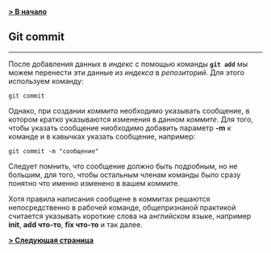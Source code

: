 [**> В начало**](./readme.md)

## Git commit
---

После добавления данных в *индекс* с помощью команды **``git add``** мы можем перенести эти данные из *индекса* в *репозиторий*. Для этого используем команду:

```bash=
git commit
```
Однако, при создании *коммита* необходимо указывать сообщение, в котором кратко указываются изменения в данном *коммите*. Для того, чтобы указать сообщение ниобходимо добавить параметр **-m** к команде и в кавычках указать сообщение, например:

```bash=
git commit -m "сообщение"
```
Следует помнить, что сообщение должно быть подробным, но не большим, для того, чтобы остальным членам команды было сразу понятно что именно изменено в вашем коммите.

Хотя правила написания сообщене в коммитах решаются непосредственно в рабочей команде, общепризнаной практикой считается указывать короткие слова на английском языке, например **init**, **add что-то**, **fix что-то** и так далее. 



[**> Следующая страница**](./push.md)
